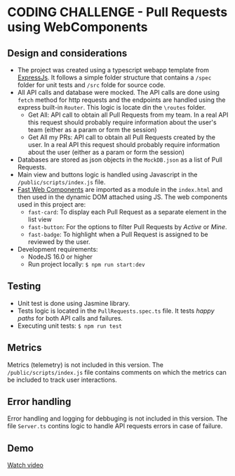 # CODING CHALLENGE - Pull Requests using WebComponents

## Design and considerations

* The project was created using a typescript webapp template from [ExpressJs](https://expressjs.com/). It follows a simple folder structure that contains a `/spec` folder for unit tests and `/src` folde for source code.
* All API calls and database were mocked. The API calls are done using `fetch` method for http requests and the endpoints are handled using the express built-in `Router`. This logic is locate din the `\routes` folder.
  * Get All: API call to obtain all Pull Requests from my team. In a real API this request should probably require information about the user's team (either as a param or form the session)
  * Get All my PRs: API call to obtain all Pull Requests created by the user. In a real API this request should probably require information about the user (either as a param or form the session)  
* Databases are stored as json objects in the `MockDB.json` as a list of Pull Requests.
* Main view and buttons logic is handled using Javascript in the `/public/scripts/index.js` file.
* [Fast Web Components](https://www.fast.design/) are imported as a module in the `index.html` and then used in the dynamic DOM attached using JS. The web components used in this project are:
  * `fast-card`: To display each Pull Request as a separate element in the list view
  * `fast-button`: For the options to filter Pull Requests by *Active* or *Mine*.
  * `fast-badge`: To highlight when a Pull Request is assigned to be reviewed by the user. 
* Development requirements: 
  * NodeJS 16.0 or higher
  * Run project locally: `$ npm run start:dev`

## Testing

* Unit test is done using Jasmine library.
* Tests logic is located in the `PullRequests.spec.ts` file. It tests *happy paths* for both API calls and failures.
* Executing unit tests: `$ npm run test`

## Metrics 

Metrics (telemetry) is not included in this version. The `/public/scripts/index.js` file contains comments on which the metrics can be included to track user interactions.

## Error handling

Error handling and logging for debbuging is not included in this version. The file `Server.ts` contins logic to handle API requests errors in case of failure.

## Demo

[Watch video](https://microsoft-my.sharepoint.com/:v:/p/jmenaarias/ESECU1dizmdLiksMxSoTMegBrb0pf3IRsTYB8doWp8LH2w?e=x3FGFq)
